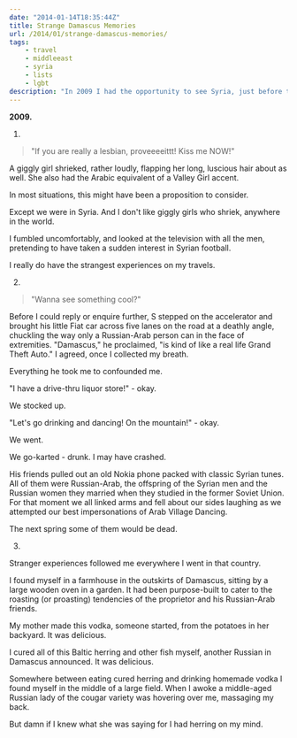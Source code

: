 ```yaml
---
date: "2014-01-14T18:35:44Z"
title: Strange Damascus Memories
url: /2014/01/strange-damascus-memories/
tags:
    - travel
    - middleeast
    - syria
    - lists
    - lgbt
description: "In 2009 I had the opportunity to see Syria, just before the civil war. I have many random memories, mostly because I was introduced to a motley crew of musicians and designers there."
---
```


**2009.**

1. 

> "If you are really a lesbian, proveeeeittt! Kiss me NOW!" 

A giggly girl shrieked, rather loudly, flapping her long, luscious hair about as well. She also had the Arabic equivalent of a Valley Girl accent.

In most situations, this might have been a proposition to consider.

Except we were in Syria. And I don't like giggly girls who shriek, anywhere in the world.

I fumbled uncomfortably, and looked at the television with all the men, pretending to have taken a sudden interest in Syrian football.

I really do have the strangest experiences on my travels.

2. 

> "Wanna see something cool?" 

Before I could reply or enquire further, S stepped on the accelerator and brought his little Fiat car across five lanes on the road at a deathly angle, chuckling the way only a Russian-Arab person can in the face of extremities. "Damascus," he proclaimed, "is kind of like a real life Grand Theft Auto." I agreed, once I collected my breath.

Everything he took me to confounded me.

"I have a drive-thru liquor store!" - okay.

We stocked up.

"Let's go drinking and dancing! On the mountain!" - okay.

We went.

We go-karted - drunk. I may have crashed.

His friends pulled out an old Nokia phone packed with classic Syrian tunes. All of them were Russian-Arab, the offspring of the Syrian men and the Russian women they married when they studied in the former Soviet Union. For that moment we all linked arms and fell about our sides laughing as we attempted our best impersonations of Arab Village Dancing.

The next spring some of them would be dead.

3. 

Stranger experiences followed me everywhere I went in that country.

I found myself in a farmhouse in the outskirts of Damascus, sitting by a large wooden oven in a garden. It had been purpose-built to cater to the roasting (or proasting) tendencies of the proprietor and his Russian-Arab friends.

My mother made this vodka, someone started, from the potatoes in her backyard. It was delicious.

I cured all of this Baltic herring and other fish myself, another Russian in Damascus announced. It was delicious.

Somewhere between eating cured herring and drinking homemade vodka I found myself in the middle of a large field. When I awoke a middle-aged Russian lady of the cougar variety was hovering over me, massaging my back.

But damn if I knew what she was saying for I had herring on my mind.
